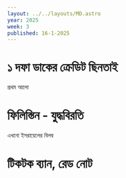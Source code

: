 ```yaml
---
layout: ../../layouts/MD.astro
year: 2025
week: 3
published: 16-1-2025
---
```

# ১ দফা ডাকের ক্রেডিট ছিনতাই
প্রথম আলো
# ফিলিস্তিন - যুদ্ধবিরতি
এখনো ইসরায়েলের বিলম্ব
# টিকটক ব্যান, রেড নোট
